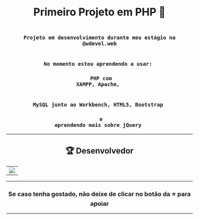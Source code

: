 # <p align="center"> Primeiro Projeto em PHP 🐘</p> 

### <div align="center"><code> Projeto em desenvolvimento durante meu estágio na @wdevel.web </code></div>
### <div align="center"><code> No momento estou aprendendo a usar: </code></div>
### <div align="center"><code> PHP com XAMPP, Apache, </code></div>
### <div align="center"><code> MySQL junto ao Workbench, HTML5, Bootstrap </code></div>
### <div align="center"><code> e aprendendo mais sobre jQuery </code></div>
 

-------------------------------------------------------------------------------------------------------------------------------------------

## <p align="center"> 🏆 Desenvolvedor </p> 

<table align="center">
	<tr>
		<td>
            <a href="https://github.com/guidsribeiro/phpinit/graphs/contributors">
              <img src="https://contrib.rocks/image?repo=guidsribeiro/phpinit" />
            </a>
        </td>
	</tr>
</table>

----------------------------------------------------------

### <p align="center"> Se caso tenha gostado, não deixe de clicar no botão da ⭐ para apoiar </p>

----------------------------------------------------------
